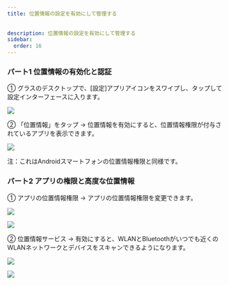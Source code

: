 ```yaml
---  
title: 位置情報の設定を有効にして管理する  
  
  
description: 位置情報の設定を有効にして管理する  
sidebar:  
  order: 16  
---  
```

  
  
### パート1 位置情報の有効化と認証  
  
  
① グラスのデスクトップで、[設定]アプリアイコンをスワイプし、タップして設定インターフェースに入ります。  
  
  
![](public/images/air3/jp/manage-location-1.png)  
  
  
② 「位置情報」をタップ → 位置情報を有効にすると、位置情報権限が付与されているアプリを表示できます。  
  
  
![](public/images/air3/jp/manage-location-2.png)  
  
  
注：これはAndroidスマートフォンの位置情報権限と同様です。  
  
  
  
### パート2 アプリの権限と高度な位置情報  
  
  
① アプリの位置情報権限 → アプリの位置情報権限を変更できます。  
  
  
![](public/images/air3/jp/manage-location-3.png)  
  
  
![](public/images/air3/jp/manage-location-4.png)  
  
  
② 位置情報サービス → 有効にすると、WLANとBluetoothがいつでも近くのWLANネットワークとデバイスをスキャンできるようになります。  
  
  
![](public/images/air3/jp/manage-location-5.png)  
  
  
![](public/images/air3/jp/manage-location-6.png)